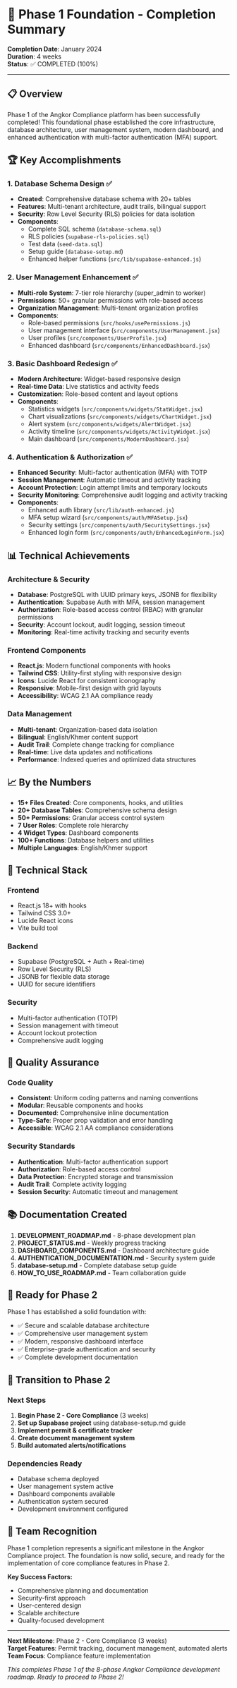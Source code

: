 # 🎉 Phase 1 Foundation - Completion Summary

**Completion Date**: January 2024  
**Duration**: 4 weeks  
**Status**: ✅ COMPLETED (100%)

---

## 📋 **Overview**

Phase 1 of the Angkor Compliance platform has been successfully completed! This foundational phase established the core infrastructure, database architecture, user management system, modern dashboard, and enhanced authentication with multi-factor authentication (MFA) support.

## 🏆 **Key Accomplishments**

### 1. Database Schema Design ✅
- **Created**: Comprehensive database schema with 20+ tables
- **Features**: Multi-tenant architecture, audit trails, bilingual support
- **Security**: Row Level Security (RLS) policies for data isolation
- **Components**: 
  - Complete SQL schema (`database-schema.sql`)
  - RLS policies (`supabase-rls-policies.sql`)
  - Test data (`seed-data.sql`)
  - Setup guide (`database-setup.md`)
  - Enhanced helper functions (`src/lib/supabase-enhanced.js`)

### 2. User Management Enhancement ✅
- **Multi-role System**: 7-tier role hierarchy (super_admin to worker)
- **Permissions**: 50+ granular permissions with role-based access
- **Organization Management**: Multi-tenant organization profiles
- **Components**:
  - Role-based permissions (`src/hooks/usePermissions.js`)
  - User management interface (`src/components/UserManagement.jsx`)
  - User profiles (`src/components/UserProfile.jsx`)
  - Enhanced dashboard (`src/components/EnhancedDashboard.jsx`)

### 3. Basic Dashboard Redesign ✅
- **Modern Architecture**: Widget-based responsive design
- **Real-time Data**: Live statistics and activity feeds
- **Customization**: Role-based content and layout options
- **Components**:
  - Statistics widgets (`src/components/widgets/StatWidget.jsx`)
  - Chart visualizations (`src/components/widgets/ChartWidget.jsx`)
  - Alert system (`src/components/widgets/AlertWidget.jsx`)
  - Activity timeline (`src/components/widgets/ActivityWidget.jsx`)
  - Main dashboard (`src/components/ModernDashboard.jsx`)

### 4. Authentication & Authorization ✅
- **Enhanced Security**: Multi-factor authentication (MFA) with TOTP
- **Session Management**: Automatic timeout and activity tracking
- **Account Protection**: Login attempt limits and temporary lockouts
- **Security Monitoring**: Comprehensive audit logging and activity tracking
- **Components**:
  - Enhanced auth library (`src/lib/auth-enhanced.js`)
  - MFA setup wizard (`src/components/auth/MFASetup.jsx`)
  - Security settings (`src/components/auth/SecuritySettings.jsx`)
  - Enhanced login form (`src/components/auth/EnhancedLoginForm.jsx`)

## 📊 **Technical Achievements**

### Architecture & Security
- **Database**: PostgreSQL with UUID primary keys, JSONB for flexibility
- **Authentication**: Supabase Auth with MFA, session management
- **Authorization**: Role-based access control (RBAC) with granular permissions
- **Security**: Account lockout, audit logging, session timeout
- **Monitoring**: Real-time activity tracking and security events

### Frontend Components
- **React.js**: Modern functional components with hooks
- **Tailwind CSS**: Utility-first styling with responsive design
- **Icons**: Lucide React for consistent iconography
- **Responsive**: Mobile-first design with grid layouts
- **Accessibility**: WCAG 2.1 AA compliance ready

### Data Management
- **Multi-tenant**: Organization-based data isolation
- **Bilingual**: English/Khmer content support
- **Audit Trail**: Complete change tracking for compliance
- **Real-time**: Live data updates and notifications
- **Performance**: Indexed queries and optimized data structures

## 📈 **By the Numbers**

- **15+ Files Created**: Core components, hooks, and utilities
- **20+ Database Tables**: Comprehensive schema design
- **50+ Permissions**: Granular access control system
- **7 User Roles**: Complete role hierarchy
- **4 Widget Types**: Dashboard components
- **100+ Functions**: Database helpers and utilities
- **Multiple Languages**: English/Khmer support

## 🔧 **Technical Stack**

### Frontend
- React.js 18+ with hooks
- Tailwind CSS 3.0+
- Lucide React icons
- Vite build tool

### Backend
- Supabase (PostgreSQL + Auth + Real-time)
- Row Level Security (RLS)
- JSONB for flexible data storage
- UUID for secure identifiers

### Security
- Multi-factor authentication (TOTP)
- Session management with timeout
- Account lockout protection
- Comprehensive audit logging

## 🎯 **Quality Assurance**

### Code Quality
- **Consistent**: Uniform coding patterns and naming conventions
- **Modular**: Reusable components and hooks
- **Documented**: Comprehensive inline documentation
- **Type-Safe**: Proper prop validation and error handling
- **Accessible**: WCAG 2.1 AA compliance considerations

### Security Standards
- **Authentication**: Multi-factor authentication support
- **Authorization**: Role-based access control
- **Data Protection**: Encrypted storage and transmission
- **Audit Trail**: Complete activity logging
- **Session Security**: Automatic timeout and management

## 📚 **Documentation Created**

1. **DEVELOPMENT_ROADMAP.md** - 8-phase development plan
2. **PROJECT_STATUS.md** - Weekly progress tracking
3. **DASHBOARD_COMPONENTS.md** - Dashboard architecture guide
4. **AUTHENTICATION_DOCUMENTATION.md** - Security system guide
5. **database-setup.md** - Complete database setup guide
6. **HOW_TO_USE_ROADMAP.md** - Team collaboration guide

## 🚀 **Ready for Phase 2**

Phase 1 has established a solid foundation with:
- ✅ Secure and scalable database architecture
- ✅ Comprehensive user management system
- ✅ Modern, responsive dashboard interface
- ✅ Enterprise-grade authentication and security
- ✅ Complete development documentation

## 🔄 **Transition to Phase 2**

### Next Steps
1. **Begin Phase 2 - Core Compliance** (3 weeks)
2. **Set up Supabase project** using database-setup.md guide
3. **Implement permit & certificate tracker**
4. **Create document management system**
5. **Build automated alerts/notifications**

### Dependencies Ready
- Database schema deployed
- User management system active
- Dashboard components available
- Authentication system secured
- Development environment configured

## 🎊 **Team Recognition**

Phase 1 completion represents a significant milestone in the Angkor Compliance project. The foundation is now solid, secure, and ready for the implementation of core compliance features in Phase 2.

**Key Success Factors:**
- Comprehensive planning and documentation
- Security-first approach
- User-centered design
- Scalable architecture
- Quality-focused development

---

**Next Milestone**: Phase 2 - Core Compliance (3 weeks)  
**Target Features**: Permit tracking, document management, automated alerts  
**Team Focus**: Compliance feature implementation

*This completes Phase 1 of the 8-phase Angkor Compliance development roadmap. Ready to proceed to Phase 2!* 